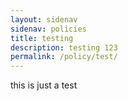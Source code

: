 ```yaml
---
layout: sidenav
sidenav: policies
title: testing
description: testing 123
permalink: /policy/test/
---
```

this is just a test